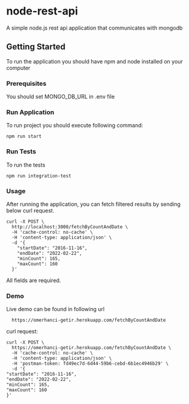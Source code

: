 # node-rest-api

A simple node.js rest api application that communicates with mongodb

## Getting Started

To run the application you should have npm and node installed on your computer

### Prerequisites

You should set MONGO_DB_URL in .env file

### Run Application

To run project you should execute following command: 

```
npm run start
```

### Run Tests

To run the tests 

```
npm run integration-test
```

### Usage

After running the application, you can fetch filtered results by sending below curl request.

```
curl -X POST \
  http://localhost:3000/fetchByCountAndDate \
  -H 'cache-control: no-cache' \
  -H 'content-type: application/json' \
  -d '{
    "startDate": "2016-11-16",
    "endDate": "2022-02-22",
    "minCount": 165,
    "maxCount": 160
  }'
```

All fields are required. 

### Demo

Live demo can be found in following url

```
  https://omerhanci-getir.herokuapp.com/fetchByCountAndDate 
```

curl request:

```
curl -X POST \
  https://omerhanci-getir.herokuapp.com/fetchByCountAndDate \
  -H 'cache-control: no-cache' \
  -H 'content-type: application/json' \
  -H 'postman-token: fd49ec7d-6d44-59b6-cebd-6b1ec4946b29' \
  -d '{
"startDate": "2016-11-16",
"endDate": "2022-02-22",
"minCount": 165,
"maxCount": 160
}'
```